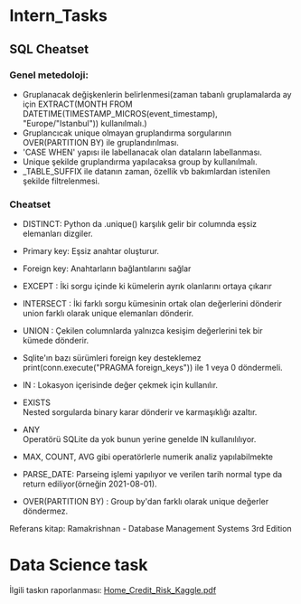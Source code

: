 # Intern_Tasks

## SQL Cheatset 

### Genel metedoloji:

* Gruplanacak değişkenlerin belirlenmesi(zaman tabanlı gruplamalarda ay için EXTRACT(MONTH FROM DATETIME(TIMESTAMP_MICROS(event_timestamp), "Europe/"Istanbul")) kullanılmalı.)
* Gruplancıcak unique olmayan gruplandırma sorgularının OVER(PARTITION BY) ile gruplandırılması.
* 'CASE WHEN' yapısı ile labellanacak olan dataların labellanması. 
* Unique şekilde gruplandırma yapılacaksa group by kullanılmalı.
* _TABLE_SUFFIX ile datanın zaman, özellik vb bakımlardan istenilen şekilde filtrelenmesi.

### Cheatset

* DISTINCT:
     Python da .unique() karşılık gelir bir columnda eşsiz elemanları dizgiler.

* Primary key: 
     Eşsiz anahtar oluşturur.

* Foreign key: 
     Anahtarların bağlantılarını sağlar 

* EXCEPT : 
     İki sorgu içinde ki kümelerin ayrık olanlarını ortaya çıkarır

* INTERSECT : 
     İki farklı sorgu kümesinin ortak olan değerlerini dönderir union farklı olarak unique elemanları dönderir.

* UNION : 
    Çekilen columnlarda yalnızca kesişim değerlerini tek bir kümede dönderir.

* Sqlite'ın bazı sürümleri foreign key desteklemez print(conn.execute("PRAGMA foreign_keys")) 
ile 1 veya 0 döndermeli.

* IN : 
    Lokasyon içerisinde değer çekmek için kullanılır.

* EXISTS  
    Nested sorgularda binary karar dönderir ve karmaşıklığı azaltır.

* ANY  
    Operatörü SQLite da yok bunun yerine genelde IN kullanılılıyor.

* MAX, COUNT, AVG gibi operatörlerle numerik analiz yapılabilmekte

* PARSE_DATE: Parseing işlemi yapılıyor ve verilen tarih normal type da return ediliyor(örneğin 2021-08-01).

* OVER(PARTITION BY) : Group by'dan farklı olarak unique değerler döndermez.

 
Referans kitap: 
Ramakrishnan - Database Management Systems 3rd Edition

# Data Science task

İlgili taskın raporlanması:
[Home_Credit_Risk_Kaggle.pdf](https://github.com/erdmkbc/Intern_Tasks/files/6941686/Home_Credit_Risk_Kaggle.pdf)


